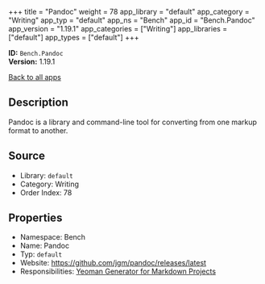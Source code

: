 ﻿+++
title = "Pandoc"
weight = 78
app_library = "default"
app_category = "Writing"
app_typ = "default"
app_ns = "Bench"
app_id = "Bench.Pandoc"
app_version = "1.19.1"
app_categories = ["Writing"]
app_libraries = ["default"]
app_types = ["default"]
+++

**ID:** `Bench.Pandoc`  
**Version:** 1.19.1  
<!--more-->

[Back to all apps](/apps/)

## Description
Pandoc is a library and command-line tool for converting from one markup format to another.

## Source

* Library: `default`
* Category: Writing
* Order Index: 78

## Properties

* Namespace: Bench
* Name: Pandoc
* Typ: `default`
* Website: <https://github.com/jgm/pandoc/releases/latest>
* Responsibilities: [Yeoman Generator for Markdown Projects](/app/User.MdProc)

